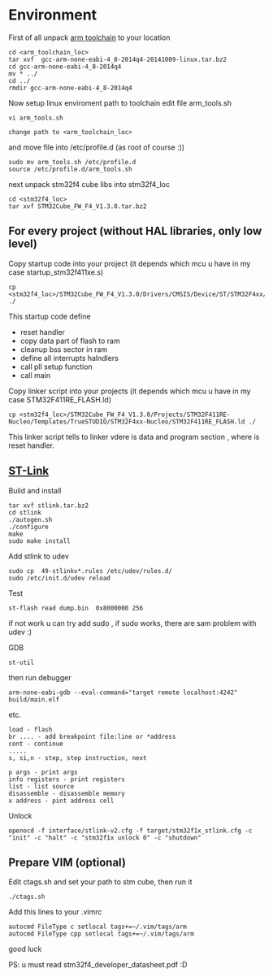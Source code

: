 Environment
===========

First of all unpack [arm toolchain](https://developer.arm.com/tools-and-software/open-source-software/developer-tools/gnu-toolchain/gnu-rm) to your location

```
cd <arm_toolchain_loc>
tar xvf  gcc-arm-none-eabi-4_8-2014q4-20141009-linux.tar.bz2
cd gcc-arm-none-eabi-4_8-2014q4
mv * ../
cd ../
rmdir gcc-arm-none-eabi-4_8-2014q4
```

Now setup linux enviroment path to toolchain 
edit file arm_tools.sh
```
vi arm_tools.sh

change path to <arm_toolchain_loc>
```
and move file into /etc/profile.d (as root of course :))
```
sudo mv arm_tools.sh /etc/profile.d
source /etc/profile.d/arm_tools.sh
```

next unpack stm32f4 cube libs into stm32f4_loc
```
cd <stm32f4_loc>
tar xvf STM32Cube_FW_F4_V1.3.0.tar.bz2
```

For every project (without HAL libraries, only low level)
---------------------------------------------------------

Copy startup code into your project (it depends which mcu u have in my case startup_stm32f411xe.s) 
```
cp <stm32f4_loc>/STM32Cube_FW_F4_V1.3.0/Drivers/CMSIS/Device/ST/STM32F4xx/Source/Templates/gcc/startup_stm32f411xe.s ./
```
This startup code define 
* reset handler
* copy data part of flash to ram 
* cleanup bss sector in ram 
* define all interrupts halndlers
* call pll setup function
* call main


Copy linker script into your projects (it depends which mcu u have in my case  STM32F411RE_FLASH.ld)
```
cp <stm32f4_loc>/STM32Cube_FW_F4_V1.3.0/Projects/STM32F411RE-Nucleo/Templates/TrueSTUDIO/STM32F4xx-Nucleo/STM32F411RE_FLASH.ld ./
```
This linker script tells to linker vdere is data and program section , where is reset handler.

[ST-Link](https://github.com/texane/stlink)
------------------------------------------
Build and install
```
tar xvf stlink.tar.bz2 
cd stlink
./autogen.sh
./configure
make 
sudo make install
```
Add stlink to udev 
```
sudo cp  49-stlinkv*.rules /etc/udev/rules.d/
sudo /etc/init.d/udev reload
```
Test 
```
st-flash read dump.bin  0x8000000 256

```
if not work  u can try add sudo , if sudo works, there are sam problem with udev :)

GDB

```
st-util
```
then run debugger 
```
arm-none-eabi-gdb --eval-command="target remote localhost:4242" build/main.elf
```

etc.
```
load - flash
br .... - add breakpoint file:line or *address
cont - continue
.....
s, si,n - step, step instruction, next

p args - print args
info registers - print registers
list - list source
disassemble - disassemble memory
x address - pint address cell 

```

Unlock 
```
openocd -f interface/stlink-v2.cfg -f target/stm32f1x_stlink.cfg -c "init" -c "halt" -c "stm32f1x unlock 0" -c "shutdown"
```




Prepare VIM (optional)
----------------------
Edit ctags.sh and set your path to stm cube, then run it
```
./ctags.sh
```
Add this lines to your .vimrc
```
autocmd FileType c setlocal tags+=~/.vim/tags/arm
autocmd FileType cpp setlocal tags+=~/.vim/tags/arm
```

good luck

PS: u must read stm32f4_developer_datasheet.pdf :D
